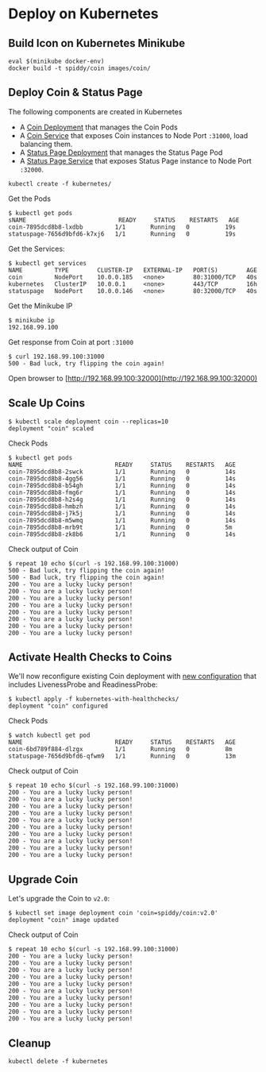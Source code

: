 # Deploy on Kubernetes

## Build Icon on Kubernetes Minikube

```shell
eval $(minikube docker-env)
docker build -t spiddy/coin images/coin/
```

## Deploy Coin & Status Page

The following components are created in Kubernetes

* A [Coin Deployment](../kubernetes/coin-deployment.yaml) that manages the Coin Pods
* A [Coin Service](../kubernetes/coin-service.yaml) that exposes Coin instances to Node Port `:31000`, load balancing them.
* A [Status Page Deployment](../kubernetes/statuspage-deployment.yaml) that manages the Status Page Pod
* A [Status Page Service](../kubernetes/statuspage-service.yaml) that exposes Status Page instance to Node Port `:32000`.

```shell
kubectl create -f kubernetes/
```

Get the Pods

```shell
$ kubectl get pods
sNAME                          READY     STATUS    RESTARTS   AGE
coin-7895dcd8b8-lxdbb         1/1       Running   0          19s
statuspage-7656d9bfd6-k7xj6   1/1       Running   0          19s
```

Get the Services:

```shell
$ kubectl get services
NAME         TYPE        CLUSTER-IP   EXTERNAL-IP   PORT(S)        AGE
coin         NodePort    10.0.0.185   <none>        80:31000/TCP   40s
kubernetes   ClusterIP   10.0.0.1     <none>        443/TCP        16h
statuspage   NodePort    10.0.0.146   <none>        80:32000/TCP   40s
```

Get the Minikube IP

```shell
$ minikube ip
192.168.99.100
```

Get response from Coin at port `:31000`

```shell
$ curl 192.168.99.100:31000
500 - Bad luck, try flipping the coin again!
```

Open browser to [http://192.168.99.100:32000](http://192.168.99.100:32000)

## Scale Up Coins

```shell
$ kubectl scale deployment coin --replicas=10
deployment "coin" scaled
```

Check Pods

```shell
$ kubectl get pods
NAME                          READY     STATUS    RESTARTS   AGE
coin-7895dcd8b8-2swck         1/1       Running   0          14s
coin-7895dcd8b8-4gg56         1/1       Running   0          14s
coin-7895dcd8b8-b54gh         1/1       Running   0          14s
coin-7895dcd8b8-fmg6r         1/1       Running   0          14s
coin-7895dcd8b8-h2s4g         1/1       Running   0          14s
coin-7895dcd8b8-hmbzh         1/1       Running   0          14s
coin-7895dcd8b8-j7k5j         1/1       Running   0          14s
coin-7895dcd8b8-m5wmq         1/1       Running   0          14s
coin-7895dcd8b8-mrb9t         1/1       Running   0          5m
coin-7895dcd8b8-zk8b6         1/1       Running   0          14s
```

Check output of Coin

```shell
$ repeat 10 echo $(curl -s 192.168.99.100:31000)
500 - Bad luck, try flipping the coin again!
500 - Bad luck, try flipping the coin again!
200 - You are a lucky lucky person!
200 - You are a lucky lucky person!
200 - You are a lucky lucky person!
200 - You are a lucky lucky person!
200 - You are a lucky lucky person!
200 - You are a lucky lucky person!
200 - You are a lucky lucky person!
200 - You are a lucky lucky person!
```

## Activate Health Checks to Coins

We'll now reconfigure existing Coin deployment with [new configuration](../kubernetes-with-healthchecks/coin-deployment-with-healthchecks.yaml) that includes LivenessProbe and ReadinessProbe:

```shell
$ kubectl apply -f kubernetes-with-healthchecks/
deployment "coin" configured
```

Check Pods

```shell
$ watch kubectl get pod
NAME                          READY     STATUS    RESTARTS   AGE
coin-6bd789f884-dlzgx         1/1       Running   0          8m
statuspage-7656d9bfd6-qfwm9   1/1       Running   0          13m
```

Check output of Coin

```shell
$ repeat 10 echo $(curl -s 192.168.99.100:31000)
200 - You are a lucky lucky person!
200 - You are a lucky lucky person!
200 - You are a lucky lucky person!
200 - You are a lucky lucky person!
200 - You are a lucky lucky person!
200 - You are a lucky lucky person!
200 - You are a lucky lucky person!
200 - You are a lucky lucky person!
200 - You are a lucky lucky person!
200 - You are a lucky lucky person!
```

## Upgrade Coin

Let's upgrade the Coin to `v2.0`:

```shell
$ kubectl set image deployment coin 'coin=spiddy/coin:v2.0'
deployment "coin" image updated
```

Check output of Coin

```shell
$ repeat 10 echo $(curl -s 192.168.99.100:31000)
200 - You are a lucky lucky person!
200 - You are a lucky lucky person!
200 - You are a lucky lucky person!
200 - You are a lucky lucky person!
200 - You are a lucky lucky person!
200 - You are a lucky lucky person!
200 - You are a lucky lucky person!
200 - You are a lucky lucky person!
200 - You are a lucky lucky person!
200 - You are a lucky lucky person!
```

## Cleanup

```shell
kubectl delete -f kubernetes
```
